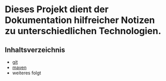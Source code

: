 # Dieses Projekt dient der Dokumentation hilfreicher Notizen zu unterschiedlichen Technologien.
## Inhaltsverzeichnis
*   [git](/git)
*   [maven](/maven)
*   weiteres folgt
